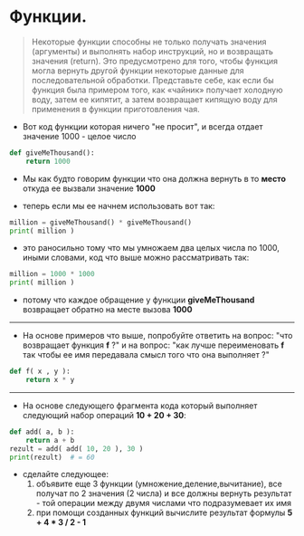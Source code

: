 # Функции.


> Некоторые функции способны не только получать значения (аргументы) и выполнять набор инструкций, но и возвращать значения (return). Это предусмотрено для того, чтобы функция могла вернуть другой функции некоторые данные для последовательной обработки. Представьте себе, как если бы функция была примером того, как «чайник» получает холодную воду, затем ее кипятит, а затем возвращает кипящую воду для применения в функции приготовления чая.

* Вот код функции которая ничего "не просит", и всегда отдает значение 1000 - целое число
```python
def giveMeThousand():
    return 1000
```
* Мы как будто говорим функции что она должна вернуть в то **место** откуда ее вызвали значение  **1000**

* теперь если мы ее начнем использовать вот так:
```python
million = giveMeThousand() * giveMeThousand()
print( million )
```
* это раносильно тому что мы умножаем два целых числа по 1000, иными словами, код что выше можно рассматривать так:

```python
million = 1000 * 1000
print( million )
```
* потому что каждое обращение у функции **giveMeThousand** возвращает обратно на месте вызова **1000**

---

* На основе примеров что выше, попробуйте ответить на вопрос: "что возвращает функция **f** ?" и на вопрос: "как лучше переименовать **f** так чтобы ее имя передавала смысл того что она выполняет ?"

```python
def f( x , y ):
    return x * y
```

---

* На основе следующего фрагмента кода который выполняет следующий набор операций **10 + 20 + 30**:

```python
def add( a, b ):
    return a + b
rezult = add( add( 10, 20 ), 30 )
print(rezult)  # = 60
```

* сделайте следующее:
    1. объявите еще 3 функции (умножение,деление,вычитание), все получат по 2 значения (2 числа) и все должны вернуть результат - той операции между двумя числами что подразумевает их имя
    2. при помощи созданных функций вычислите результат формулы **5 + 4 * 3 / 2 - 1**

